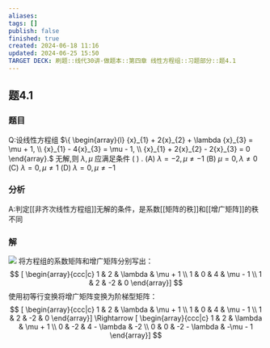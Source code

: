 ```yaml
---
aliases: 
tags: []
publish: false
finished: true
created: 2024-06-18 11:16
updated: 2024-06-25 15:50
TARGET DECK: 刷题::线代30讲-做题本::第四章 线性方程组::习题部分::题4.1
---
```

## 题4.1
### 题目
Q:设线性方程组 $\{  \begin{array}{l} {x}_{1} + 2{x}_{2} + \lambda {x}_{3} = \mu  + 1, \\  {x}_{1} - 4{x}_{3} = \mu  - 1, \\  {x}_{1} + 2{x}_{2} - 2{x}_{3} = 0 \end{array}.$ 无解,则 $\lambda ,\mu$ 应满足条件 ( ) .
(A) $\lambda  =  - 2,\mu  \neq   - 1$ 
(B) $\mu  = 0,\lambda  \neq  0$
(C) $\lambda  = 0,\mu  \neq  1$ 
(D) $\lambda  = 0,\mu  \neq   - 1$
### 分析 
A:判定[[非齐次线性方程组]]无解的条件，是系数[[矩阵的秩]]和[[增广矩阵]]的秩不同
### 解 
![](https://img.hwenyi.tech/202409061358488.webp)
将方程组的系数矩阵和增广矩阵分别写出：
$$
[  \begin{array}{ccc|c} 1 & 2 & \lambda  & \mu  + 1 \\  1 & 0 & 4 & \mu  - 1 \\  1 & 2 & -2 & 0 \end{array}] 
$$
使用初等行变换将增广矩阵变换为阶梯型矩阵：
$$
[  \begin{array}{ccc|c} 1 & 2 & \lambda  & \mu  + 1 \\  1 & 0 & 4 & \mu  - 1 \\  1 & 2 & -2 & 0 \end{array}] \Rightarrow [  \begin{array}{ccc|c} 1 & 2 & \lambda  & \mu  + 1 \\  0 & -2 & 4 - \lambda  & -2 \\  0 & 0 & -2 - \lambda  & -\mu  - 1 \end{array}]
$$


